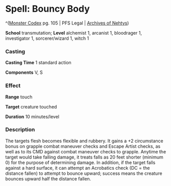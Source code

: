 # Spell: Bouncy Body

^([Monster Codex][ss-bouncy-body] pg. 105 | PFS Legal | [Archives of Nehtys][sn-bouncy-body])

**School** transmutation; **Level** alchemist 1, arcanist 1, bloodrager 1, investigator 1, sorcerer/wizard 1, witch 1

### Casting

**Casting Time** 1 standard action  

**Components** V, S

### Effect

**Range** touch  

**Target** creature touched  

**Duration** 10 minutes/level

### Description

The targets flesh becomes flexible and rubbery. It gains a +2 circumstance bonus on grapple combat maneuver checks and Escape Artist checks, as well as to its CMD against combat maneuver checks to grapple. Anytime the target would take falling damage, it treats falls as 20 feet shorter (minimum 0) for the purpose of determining damage. In addition, if the target falls against a hard surface, it can attempt an Acrobatics check (DC = the distance fallen) to attempt to bounce upward; success means the creature bounces upward half the distance fallen.

[ss-bouncy-body]: http://paizo.com/products/btpy9926
[sn-bouncy-body]: http://www.archivesofnethys.com/SpellDisplay.aspx?ItemName=Bouncy%20Body